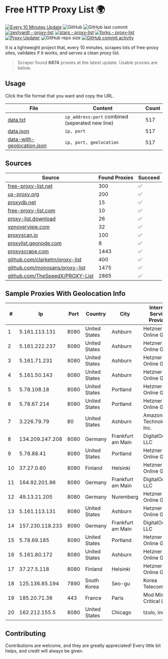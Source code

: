 
# Free HTTP Proxy List 🌍

[![Every 10 Minutes Update](https://github.com/mertguvencli/http-proxy-list/actions/workflows/main.yml/badge.svg?branch=main)](https://github.com/mertguvencli/http-proxy-list/actions/workflows/main.yml)
![GitHub](https://img.shields.io/github/license/mertguvencli/http-proxy-list)
![GitHub last commit](https://img.shields.io/github/last-commit/mertguvencli/http-proxy-list)
[![zevtyardt - proxy-list](https://img.shields.io/static/v1?label=zevtyardt&message=proxy-list&color=blue&logo=github)](https://github.com/zevtyardt/proxy-list "Go to GitHub repo")
[![stars - proxy-list](https://img.shields.io/github/stars/zevtyardt/proxy-list?style=social)](https://github.com/zevtyardt/proxy-list)
[![forks - proxy-list](https://img.shields.io/github/forks/zevtyardt/proxy-list?style=social)](https://github.com/zevtyardt/proxy-list)
[![Proxy Updater](https://github.com/zevtyardt/proxy-list/workflows/Proxy%20Updater/badge.svg)](https://github.com/zevtyardt/proxy-list/actions?query=workflow:"Proxy+Updater")
![GitHub repo size](https://img.shields.io/github/repo-size/zevtyardt/proxy-list)
[![GitHub commit activity](https://img.shields.io/github/commit-activity/m/zevtyardt/proxy-list?logo=commits)](https://github.com/zevtyardt/proxy-list/commits/main)

It is a lightweight project that, every 10 minutes, scrapes lots of free-proxy sites, validates if it works, and serves a clean proxy list.

> Scraper found **6874** proxies at the latest update. Usable proxies are below.

## Usage

Click the file format that you want and copy the URL.

|File|Content|Count|
|----|-------|-----|
|[data.txt](https://raw.githubusercontent.com/mertguvencli/http-proxy-list/main/proxy-list/data.txt)|`ip_address:port` combined (seperated new line)|517|
|[data.json](https://raw.githubusercontent.com/mertguvencli/http-proxy-list/main/proxy-list/data.json)|`ip, port`|517|
|[data-with-geolocation.json](https://raw.githubusercontent.com/mertguvencli/http-proxy-list/main/proxy-list/data-with-geolocation.json)|`ip, port, geolocation`|517|

## Sources

|Source|Found Proxies|Succeed|
|------|-------------|-------|
|[free-proxy-list.net](https://free-proxy-list.net)|300|✅|
|[us-proxy.org](https://www.us-proxy.org)|200|✅|
|[proxydb.net](http://proxydb.net)|15|✅|
|[free-proxy-list.com](https://free-proxy-list.com/?page=&port=&type%5B%5D=http&type%5B%5D=https&up_time=0&search=Search)|10|✅|
|[proxy-list.download](https://www.proxy-list.download/HTTP)|26|✅|
|[vpnoverview.com](https://vpnoverview.com/privacy/anonymous-browsing/free-proxy-servers)|32|✅|
|[proxyscan.io](https://www.proxyscan.io)|100|✅|
|[proxylist.geonode.com](https://proxylist.geonode.com/api/proxy-list?limit=300&page=1&sort_by=lastChecked&sort_type=desc&protocols=http,https)|8|✅|
|[proxyscrape.com](https://api.proxyscrape.com/v2/?request=displayproxies&protocol=http&timeout=10000&country=all&ssl=all&anonymity=all)|1443|✅|
|[github.com/clarketm/proxy-list](https://raw.githubusercontent.com/clarketm/proxy-list/master/proxy-list-raw.txt)|400|✅|
|[github.com/monosans/proxy-list](https://raw.githubusercontent.com/monosans/proxy-list/main/proxies/http.txt)|1475|✅|
|[github.com/TheSpeedX/PROXY-List](https://raw.githubusercontent.com/TheSpeedX/PROXY-List/master/http.txt)|2865|✅|


## Sample Proxies With Geolocation Info

|#|Ip|Port|Country|City|Internet Service Provider|
|-|--|----|-------|----|-------------------------|
|1|5.161.113.131|8080|United States|Ashburn|Hetzner Online GmbH|
|2|5.161.222.237|8080|United States|Ashburn|Hetzner Online GmbH|
|3|5.161.71.231|8080|United States|Ashburn|Hetzner Online GmbH|
|4|5.161.50.143|8080|United States|Ashburn|Hetzner Online GmbH|
|5|5.78.108.18|8080|United States|Portland|Hetzner Online GmbH|
|6|5.78.67.214|8080|United States|Portland|Hetzner Online GmbH|
|7|3.226.79.79|80|United States|Ashburn|Amazon Technologies Inc.|
|8|134.209.247.208|8080|Germany|Frankfurt am Main|DigitalOcean, LLC|
|9|5.78.88.41|8080|United States|Portland|Hetzner Online GmbH|
|10|37.27.0.60|8080|Finland|Helsinki|Hetzner Online GmbH|
|11|164.92.201.96|8080|Germany|Frankfurt am Main|DigitalOcean, LLC|
|12|49.13.21.205|8080|Germany|Nuremberg|Hetzner Online GmbH|
|13|5.161.113.131|8080|United States|Ashburn|Hetzner Online GmbH|
|14|157.230.118.233|8080|Germany|Frankfurt am Main|DigitalOcean, LLC|
|15|5.78.69.185|8080|United States|Portland|Hetzner Online GmbH|
|16|5.161.80.172|8080|United States|Ashburn|Hetzner Online GmbH|
|17|37.27.5.118|8080|Finland|Helsinki|Hetzner Online GmbH|
|18|125.136.85.194|7890|South Korea|Seo-gu|Korea Telecom|
|19|185.20.71.38|443|France|Paris|Mod Mission Critical LLC|
|20|162.212.155.5|8080|United States|Chicago|tzulo, inc.|



## Contributing

Contributions are welcome, and they are greatly appreciated! Every
little bit helps, and credit will always be given.

